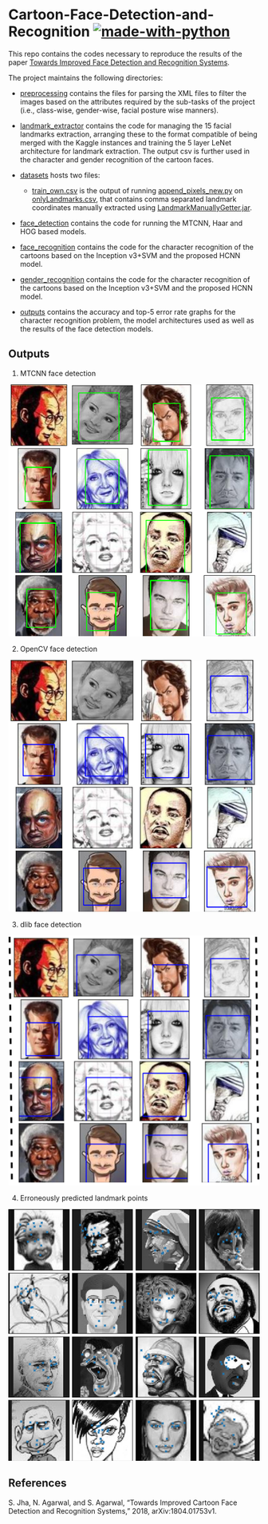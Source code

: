 # Cartoon-Face-Detection-and-Recognition [![made-with-python](https://img.shields.io/badge/Made%20with-Python-1f425f.svg)](https://www.python.org/)

This repo contains the codes necessary to reproduce the results of the paper [Towards Improved Face Detection and Recognition Systems](https://arxiv.org/abs/1804.01753).

The project maintains the following directories:

- [preprocessing](https://github.com/Saurav0074/Cartoon-Face-Detection-and-Recognition/tree/master/preprocessing) contains the files for parsing the XML files to filter the images based on the attributes required by the sub-tasks of the project (i.e., class-wise, gender-wise, facial posture wise manners).

- [landmark_extractor](https://github.com/Saurav0074/Cartoon-Face-Detection-and-Recognition/tree/master/landmark_extractor) contains the code for managing the 15 facial landmarks extraction, arranging these to the format compatible of being merged with the Kaggle instances and training the 5 layer LeNet architecture for landmark extraction. The output csv is further used in the character and gender recognition of the cartoon faces.

- [datasets](https://github.com/Saurav0074/Cartoon-Face-Detection-and-Recognition/tree/master/datasets) hosts two files:
 
  - [train_own.csv](https://github.com/Saurav0074/Cartoon-Face-Detection-and-Recognition/blob/master/datasets/train_own.csv) is the output of running [append_pixels_new.py](https://github.com/Saurav0074/Cartoon-Face-Detection-and-Recognition/blob/master/landmark_extractor/append_pixels_new.py) on [onlyLandmarks.csv](https://github.com/Saurav0074/Cartoon-Face-Detection-and-Recognition/blob/master/datasets/onlyLandmarks.csv), that contains comma separated landmark coordinates manually extracted using [LandmarkManuallyGetter.jar](https://github.com/Saurav0074/Cartoon-Face-Detection-and-Recognition/blob/master/LandmarkManuallyGetter.jar).
  
- [face_detection](https://github.com/Saurav0074/Cartoon-Face-Detection-and-Recognition/tree/master/face_detection) contains the code for running the MTCNN, Haar and HOG based models.

- [face_recognition](https://github.com/Saurav0074/Cartoon-Face-Detection-and-Recognition/tree/master/face_recognition) contains the code for the character recognition of the cartoons based on the Inception v3+SVM and the proposed HCNN model.

- [gender_recognition](https://github.com/Saurav0074/Cartoon-Face-Detection-and-Recognition/tree/master/gender_recognition) contains the code for the character recognition of the cartoons based on the Inception v3+SVM and the proposed HCNN model.

- [outputs](https://github.com/Saurav0074/Cartoon-Face-Detection-and-Recognition/tree/master/outputs) contains the accuracy and top-5 error rate graphs for the character recognition problem, the model architectures used as well as the results of the face detection models.

## Outputs

1. MTCNN face detection

![MTCNNfacedetect](https://github.com/Saurav0074/Cartoon-Face-Detection-and-Recognition/blob/master/outputs/faceDetectionbyMTCNN.png)

2. OpenCV face detection 

![Opencv](https://github.com/Saurav0074/Cartoon-Face-Detection-and-Recognition/blob/master/outputs/faceRecognitionByOpenCv.png)

3. dlib face detection 

![dlib](https://github.com/Saurav0074/Cartoon-Face-Detection-and-Recognition/blob/master/outputs/faceRecognitionDlib.png)

4. Erroneously predicted landmark points

![alt text](https://github.com/Saurav0074/Cartoon-Face-Detection-and-Recognition/blob/master/outputs/Figure_3.png)

## References

S. Jha, N. Agarwal, and S. Agarwal, “Towards Improved Cartoon Face Detection and Recognition Systems,” 2018, arXiv:1804.01753v1.
